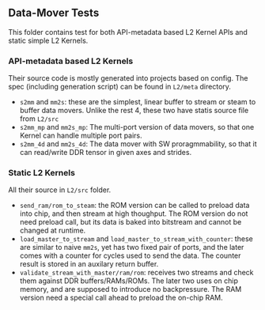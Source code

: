 ## Data-Mover Tests

This folder contains test for both API-metadata based L2 Kernel APIs and static simple L2 Kernels.

### API-metadata based L2 Kernels

Their source code is mostly generated into projects based on config.
The spec (including generation script) can be found in `L2/meta` directory.

- `s2mm` and `mm2s`: these are the simplest, linear buffer to stream or steam to buffer data movers.
  Unlike the rest 4, these two have statis source file from `L2/src` 
- `s2mm_mp` and `mm2s_mp`: The multi-port version of data movers, so that one Kernel can handle multiple port pairs.
- `s2mm_4d` and `mm2s_4d`: The data mover with SW proragmmability, so that it can read/write DDR tensor in given axes and strides.

### Static L2 Kernels

All their source in `L2/src` folder.

- `send_ram/rom_to_steam`: the ROM version can be called to preload data into chip, and then stream at high thoughput.
  The ROM version do not need preload call, but its data is baked into bitstream and cannot be changed at runtime.
- `load_master_to_stream` and `load_master_to_stream_with_counter`: these are similar to naive `mm2s`,
  yet has two fixed pair of ports, and the later comes with a counter for cycles used to send the data.
  The counter result is stored in an auxilary return buffer.
- `validate_stream_with_master/ram/rom`: receives two streams and check them against DDR buffers/RAMs/ROMs.
  The later two uses on chip memory, and are supposed to introduce no backpressure.
  The RAM version need a special call ahead to preload the on-chip RAM.
